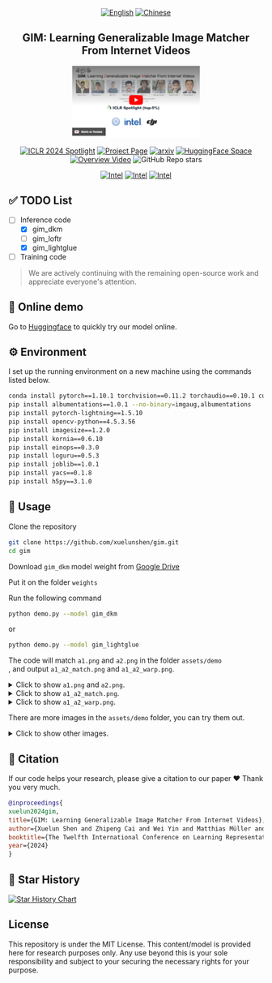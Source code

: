 <p align="center">
  <a href="README.md"><img src="https://img.shields.io/badge/English-white" alt='English'></a>
  <a href="README.zh-CN-simplified.md"><img src="https://img.shields.io/badge/%E4%B8%AD%E6%96%87-white" alt='Chinese'></a>
</p>

<h2 align="center">GIM: Learning Generalizable Image Matcher From Internet Videos</h2>


<div align="center">
	<a href="https://www.youtube.com/embed/FU_MJLD8LeY">
		<img src="assets/demo/video.png" width="50%" alt="Overview Video">
	</a>
</div>
<p></p>

<div align="center">

<a href="https://iclr.cc/Conferences/2024"><img src="https://img.shields.io/badge/%F0%9F%8C%9F_ICLR'2024_Spotlight-37414c" alt='ICLR 2024 Spotlight'></a>
<a href="https://xuelunshen.com/gim"><img src="https://img.shields.io/badge/Project_Page-3A464E?logo=gumtree" alt='Project Page'></a>
<a href="https://arxiv.org/abs/2402.11095"><img src="https://img.shields.io/badge/arXiv-2402.11095-b31b1b?logo=arxiv" alt='arxiv'></a>
<a href="https://huggingface.co/spaces/xuelunshen/gim-online"><img src="https://img.shields.io/badge/%F0%9F%A4%97_Hugging_Face-Space-F0CD4B?labelColor=666EEE" alt='HuggingFace Space'></a>
<a href="https://www.youtube.com/watch?v=FU_MJLD8LeY"><img src="https://img.shields.io/badge/Overview_Video-E33122?logo=Youtube" alt='Overview Video'></a>
![GitHub Repo stars](https://img.shields.io/github/stars/xuelunshen/gim?style=social)

<!-- <a href="https://xuelunshen.com/gim"><img src="https://img.shields.io/badge/📊_Zero--shot_Image_Matching_Evaluation Benchmark-75BC66" alt='Zero-shot Evaluation Benchmark'></a> -->
<!-- <a href="https://xuelunshen.com/gim"><img src="https://img.shields.io/badge/Source_Code-black?logo=Github" alt='Github Source Code'></a> -->

<a href="https://en.xmu.edu.cn"><img src="https://img.shields.io/badge/Xiamen_University-183F9D?logo=Google%20Scholar&logoColor=white" alt='Intel'></a>
<a href="https://www.intel.com"><img src="https://img.shields.io/badge/Labs-0071C5?logo=intel" alt='Intel'></a>
<a href="https://www.dji.com"><img src="https://img.shields.io/badge/DJI-131313?logo=DJI" alt='Intel'></a>

</div>

## ✅ TODO List

- [ ] Inference code
  - [x] gim_dkm
  - [ ] gim_loftr
  - [x] gim_lightglue
- [ ] Training code

> We are actively continuing with the remaining open-source work and appreciate everyone's attention.

## 🤗 Online demo

Go to [Huggingface](https://huggingface.co/spaces/xuelunshen/gim-online) to quickly try our model online.

## ⚙️ Environment

I set up the running environment on a new machine using the commands listed below.
```bash
conda install pytorch==1.10.1 torchvision==0.11.2 torchaudio==0.10.1 cudatoolkit=11.3 -c pytorch -c conda-forge
pip install albumentations==1.0.1 --no-binary=imgaug,albumentations
pip install pytorch-lightning==1.5.10
pip install opencv-python==4.5.3.56
pip install imagesize==1.2.0
pip install kornia==0.6.10
pip install einops==0.3.0
pip install loguru==0.5.3
pip install joblib==1.0.1
pip install yacs==0.1.8
pip install h5py==3.1.0
```

## 🔨 Usage

Clone the repository

```bash
git clone https://github.com/xuelunshen/gim.git
cd gim
```

Download `gim_dkm` model weight from [Google Drive](https://drive.google.com/file/d/1gk97V4IROnR1Nprq10W9NCFUv2mxXR_-/view?usp=sharing)

Put it on the folder `weights`

Run the following command
```bash
python demo.py --model gim_dkm
```
or
```bash
python demo.py --model gim_lightglue
```

The code will match `a1.png` and `a2.png` in the folder `assets/demo`</br>, and output `a1_a2_match.png` and `a1_a2_warp.png`.

<details>
<summary>
	Click to show
	<code>a1.png</code>
	and
	<code>a2.png</code>.
</summary>
<p float="left">
  <img src="assets/demo/a1.png" width="25%" />
  <img src="assets/demo/a2.png" width="25%" /> 
</p>
</details>



<details>
<summary>
	Click to show
	<code>a1_a2_match.png</code>.
</summary>
<p align="left">
	<img src="assets/demo/_a1_a2_match.png" width="50%">
</p>
<p><code>a1_a2_match.png</code> is a visualization of the match between the two images</p>
</details>

<details>
<summary>
	Click to show
	<code>a1_a2_warp.png</code>.
</summary>
<p align="left">
	<img src="assets/demo/_a1_a2_warp.png" width="50%">
</p>
<p><code>a1_a2_warp.png</code> shows the effect of projecting <code>image a2</code> onto <code>image a1</code> using homography</p>
</details>

There are more images in the `assets/demo` folder, you can try them out.

<details>
<summary>
	Click to show other images.
</summary>
<p float="left">
  <img src="assets/demo/b1.png" width="15%" />
  <img src="assets/demo/b2.png" width="15%" /> 
  <img src="assets/demo/c1.png" width="15%" />
  <img src="assets/demo/c2.png" width="15%" /> 
  <img src="assets/demo/d1.png" width="15%" />
  <img src="assets/demo/d2.png" width="15%" /> 
</p>
</details>

## 📌 Citation

If our code helps your research, please give a citation to our paper ❤️ Thank you very much.

```bibtex
@inproceedings{
xuelun2024gim,
title={GIM: Learning Generalizable Image Matcher From Internet Videos},
author={Xuelun Shen and Zhipeng Cai and Wei Yin and Matthias Müller and Zijun Li and Kaixuan Wang and Xiaozhi Chen and Cheng Wang},
booktitle={The Twelfth International Conference on Learning Representations},
year={2024}
}
```

## 🌟 Star History

<a href="https://star-history.com/#xuelunshen/gim&Date">
  <picture>
    <source media="(prefers-color-scheme: dark)" srcset="https://api.star-history.com/svg?repos=xuelunshen/gim&type=Date&theme=dark" />
    <source media="(prefers-color-scheme: light)" srcset="https://api.star-history.com/svg?repos=xuelunshen/gim&type=Date" />
    <img alt="Star History Chart" src="https://api.star-history.com/svg?repos=xuelunshen/gim&type=Date" />
  </picture>
</a>

## License

This repository is under the MIT License. This content/model is provided here for research purposes only. Any use beyond this is your sole responsibility and subject to your securing the necessary rights for your purpose. 
